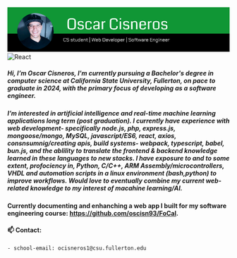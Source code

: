 <img src="/long_banner.png" alt="banner" />

<img alt="React" src="https://img.shields.io/badge/React-61DAFB?logo=react&logoColor=white&style=for-the-badge" />

##### Hi, I’m Oscar Cisneros, I'm currently pursuing a Bachelor's degree in computer science at California State University, Fullerton, on pace to graduate in 2024, with the primary focus of developing as a software engineer.
##### I’m interested in artificial intelligence and real-time machine learning applications long term (post graduation). I currently have experience with web development- specifically node.js, php, express.js, mongoose/mongo, MySQL, javascript/ES6, react, axios, consnsumnig/creating apis, build systems- webpack, typescript, babel, bun.js, and the ablility to translate the frontend & backend knowledge learned in these languages to new stacks. I have exposure to and to some extent, profociency in, Python, C/C++, ARM Assembly/microcontrollers, VHDL and automation scripts in a linux environment (bash,python) to improve  workflows. Would love to eventually combine my current web-related knowledge to my interest of macahine learning/AI.
#### Currently documenting and enhanching a web app I built for my software engineering course: https://github.com/oscisn93/FoCal.
#### 📫 Contact:
    - school-email: ocisneros1@csu.fullerton.edu
